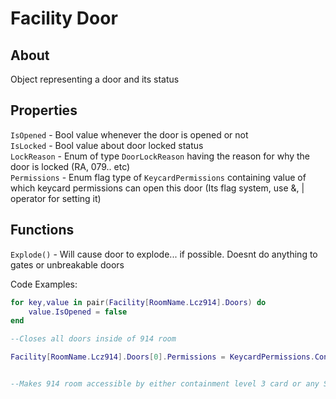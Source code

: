 # Facility Door

## About
Object representing a door and its status

## Properties
`IsOpened` - Bool value whenever the door is opened or not<br>
`IsLocked` - Bool value about door locked status<br>
`LockReason` - Enum of type `DoorLockReason` having the reason for why the door is locked (RA, 079.. etc)<br>
`Permissions` - Enum flag type of `KeycardPermissions` containing value of which keycard permissions can open this door (Its flag system, use &, | operator for setting it)<br>

## Functions
`Explode()` - Will cause door to explode... if possible. Doesnt do anything to gates or unbreakable doors

Code Examples:

```lua
for key,value in pair(Facility[RoomName.Lcz914].Doors) do
    value.IsOpened = false
end

--Closes all doors inside of 914 room
```

```lua
Facility[RoomName.Lcz914].Doors[0].Permissions = KeycardPermissions.ContainmentLevelThree | KeycardPermissions.ScpOverride


--Makes 914 room accessible by either containment level 3 card or any SCP
```